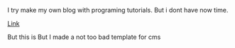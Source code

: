 I try make my own blog with programing tutorials. But i dont have now time.

[Link](https://doczawojweb.vercel.app)

But this is But I made a not too bad template for cms
